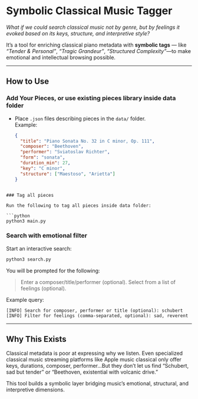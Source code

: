 # Symbolic Classical Music Tagger

*What if we could search classical music not by genre, but by feelings it evoked based on its keys, structure, and interpretive style?*

It’s a tool for enriching classical piano metadata with **symbolic tags** — like *“Tender & Personal”*, *“Tragic Grandeur”*, *“Structured Complexity”*—to make emotional and intellectual browsing possible.

---

## How to Use

### Add Your Pieces, or use existing pieces library inside data folder
- Place `.json` files describing pieces in the `data/` folder.  
  Example:
  ```json
  {
    "title": "Piano Sonata No. 32 in C minor, Op. 111",
    "composer": "Beethoven",
    "performer": "Sviatoslav Richter",
    "form": "sonata",
    "duration_min": 27,
    "key": "C minor",
    "structure": ["Maestoso", "Arietta"]
  }
```

### Tag all pieces

Run the following to tag all pieces inside data folder:

```python
python3 main.py
```

### Search with emotional filter

Start an interactive search:

```python
python3 search.py
```
You will be prompted for the following:

> Enter a composer/title/performer (optional).
> Select from a list of feelings (optional).

Example query:

```
[INFO] Search for composer, performer or title (optional): schubert
[INFO] Filter for feelings (comma-separated, optional): sad, reverent
```
---

## Why This Exists

Classical metadata is poor at expressing why we listen. Even specialized classical music streaming platforms like Apple music classical only offer keys, durations, composer, performer...But they don’t let us find “Schubert, sad but tender” or “Beethoven, existential with volcanic drive.”

This tool builds a symbolic layer bridging music’s emotional, structural, and interpretive dimensions.

